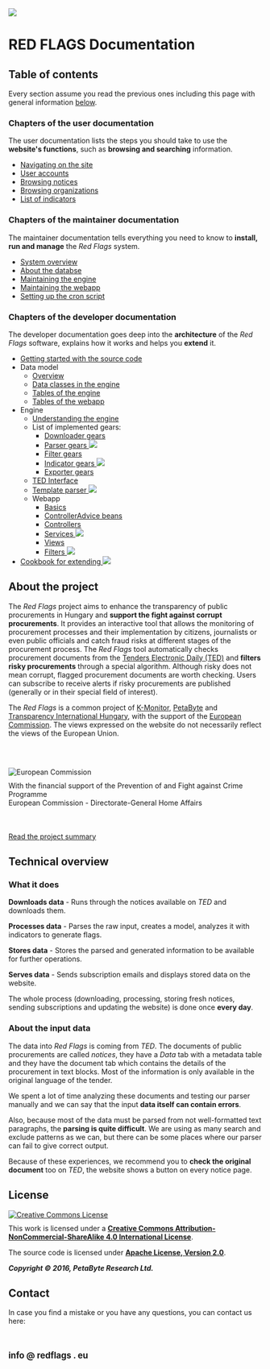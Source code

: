 <div class="intro-pic">
	<img src="img/intro.svg" />
</div>

# RED FLAGS Documentation



## Table of contents

Every section assume you read the previous ones including this page with general information [below](#about-the-project).



### Chapters of the user documentation

The user documentation lists the steps you should take to use the **website's functions**, such as **browsing and searching** information.

* [Navigating on the site](/user/navigation/)
* [User accounts](/user/accounts/)
* [Browsing notices](/user/notices/)
* [Browsing organizations](/user/organizations/)
* [List of indicators](/user/indicators/)

### Chapters of the maintainer documentation

The maintainer documentation tells everything you need to know to **install, run and manage** the *Red Flags* system.

* [System overview](/maintainer/overview/)
* [About the databse](/maintainer/database/)
* [Maintaining the engine](/maintainer/engine/)
* [Maintaining the webapp](/maintainer/webapp/)
* [Setting up the cron script](/maintainer/cron/)

### Chapters of the developer documentation

The developer documentation goes deep into the **architecture** of the *Red Flags* software, explains how it works and helps you **extend** it.

* [Getting started with the source code](/developer/first/)
* Data model
	* [Overview                  ](/developer/data/)
	* [Data classes in the engine](/developer/data/classes/)
	* [Tables of the engine      ](/developer/data/engine-tables/)
	* [Tables of the webapp      ](/developer/data/webapp-tables/)
* Engine
	* [Understanding the engine  ](/developer/engine/)
	* List of implemented gears:
		* [Downloader gears      ](/developer/engine/gears/downloaders/)
		* [Parser gears          ](/developer/engine/gears/parsers/)     ![](https://img.shields.io/badge/progress-0_%-red.svg)
		* [Filter gears          ](/developer/engine/gears/filters/)
		* [Indicator gears       ](/developer/engine/gears/indicators/)  ![](https://img.shields.io/badge/progress-0_%-red.svg)
		* [Exporter gears        ](/developer/engine/gears/exporters/)
	* [TED Interface             ](/developer/engine/tedinterface/)
	* [Template parser           ](/developer/engine/templateparser/)    ![](https://img.shields.io/badge/progress-75_%-yellow.svg)
	* Webapp
		* [Basics                ](/developer/webapp/basic/)
		* [ControllerAdvice beans](/developer/webapp/controller-advices/)
		* [Controllers           ](/developer/webapp/controllers/)
		* [Services              ](/developer/webapp/services/)          ![](https://img.shields.io/badge/progress-0_%-red.svg)
		* [Views                 ](/developer/webapp/views/)
		* [Filters               ](/developer/webapp/filters/)           ![](https://img.shields.io/badge/progress-0_%-red.svg)
* [Cookbook for extending        ](/developer/cookbook/)                 ![](https://img.shields.io/badge/progress-25_%-orange.svg)



## About the project

The *Red Flags* project aims to enhance the transparency of public procurements in Hungary and **support the fight against corrupt procurements**. It provides an interactive tool that allows the monitoring of procurement processes and their implementation by citizens, journalists or even public officials and catch fraud risks at different stages of the procurement process. The *Red Flags* tool automatically checks procurement documents from the [Tenders Electronic Daily (TED)](http://ted.europa.eu/) and **filters risky procurements** through a special algorithm. Although risky does not mean corrupt, flagged procurement documents are worth checking. Users can subscribe to receive alerts if risky procurements are published (generally or in their special field of interest).

The *Red Flags* is a common project of [K-Monitor](http://www.k-monitor.hu/), [PetaByte](http://petabyte-research.org/) and [Transparency International Hungary](http://transparency.hu/), with the support of the [European Commission](http://ec.europa.eu/dgs/home-affairs/). The views expressed on the website do not necessarily reflect the views of the European Union.

<p class="text-center" style="margin-top: 50px">
	<img src="img/eu-logo.png" alt="European Commission" vspace="10" /><br />
	With the financial support of the Prevention of and Fight against Crime Programme<br/>
	European Commission - Directorate-General Home Affairs
</p>

<p class="text-center" style="margin-top: 50px">
	<a class="btn btn-primary" href="http://www.redflags.eu/files/redflags-summary-en.pdf">Read the project summary</a>
</p>



## Technical overview


### What it does

<i class="fa fa-cloud-download"></i> **Downloads data** - Runs through the notices available on *TED* and downloads them.

<i class="fa fa-cog"></i> **Processes data** - Parses the raw input, creates a model, analyzes it with indicators to generate flags.

<i class="fa fa-database"></i> **Stores data** - Stores the parsed and generated information to be available for further operations.

<i class="fa fa-desktop"></i> **Serves data** - Sends subscription emails and displays stored data on the website.

The whole process (downloading, processing, storing fresh notices, sending subscriptions and updating the website) is done once **every day**.


### About the input data

The data into *Red Flags* is coming from *TED*. The documents of public procurements are called *notices*, they have a *Data* tab with a metadata table and they have the document tab which contains the details of the procurement in text blocks. Most of the information is only available in the original language of the tender.

We spent a lot of time analyzing these documents and testing our parser manually and we can say that the input **data itself can contain errors**.

Also, because most of the data must be parsed from not well-formatted text paragraphs, the **parsing is quite difficult**. We are using as many search and exclude patterns as we can, but there can be some places where our parser can fail to give correct output.

Because of these experiences, we recommend you to **check the original document** too on *TED*, the website shows a button on every notice page.



## License

<a rel="license" href="http://creativecommons.org/licenses/by-nc-sa/4.0/"><img alt="Creative Commons License" style="border-width:0;margin-bottom:10px" src="https://i.creativecommons.org/l/by-nc-sa/4.0/88x31.png" /></a>
<br />
This work is licensed under a <a rel="license" href="http://creativecommons.org/licenses/by-nc-sa/4.0/"><b>Creative Commons Attribution-NonCommercial-ShareAlike 4.0 International License</b></a>.

The source code is licensed under [**Apache License, Version 2.0**](https://github.com/petabyte-research/redflags/blob/master/LICENSE).

***Copyright &copy; 2016, PetaByte Research Ltd.***



## Contact

In case you find a mistake or you have any questions, you can contact us here:

<p class="text-center" style="margin-top: 50px"><strong><big>
info @ redflags . eu
</big></strong></p>